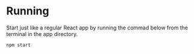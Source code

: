# Running
Start just like a regular React app by running the commad below from the terminal in the app directory.
```
npm start
```